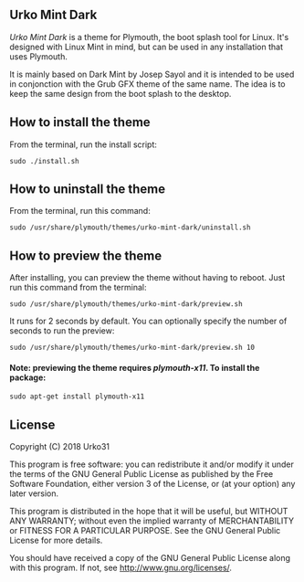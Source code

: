 ## Urko Mint Dark

*Urko Mint Dark* is a theme for Plymouth, the boot splash tool for Linux. It's designed with Linux Mint in mind, but can be used in any installation that uses Plymouth.

It is mainly based on Dark Mint by Josep Sayol and it is intended to be used in conjonction with the Grub GFX theme of the same name. The idea is to keep the same design from the boot splash to the desktop.

## How to install the theme
From the terminal, run the install script:

    sudo ./install.sh

## How to uninstall the theme
From the terminal, run this command:

    sudo /usr/share/plymouth/themes/urko-mint-dark/uninstall.sh

## How to preview the theme
After installing, you can preview the theme without having to reboot. Just run this command from the terminal:

    sudo /usr/share/plymouth/themes/urko-mint-dark/preview.sh

It runs for 2 seconds by default. You can optionally specify the number of seconds to run the preview:

    sudo /usr/share/plymouth/themes/urko-mint-dark/preview.sh 10

#### Note: previewing the theme requires *plymouth-x11*. To install the package:

    sudo apt-get install plymouth-x11


## License

Copyright (C) 2018  Urko31

This program is free software: you can redistribute it and/or modify
it under the terms of the GNU General Public License as published by
the Free Software Foundation, either version 3 of the License, or
(at your option) any later version.

This program is distributed in the hope that it will be useful,
but WITHOUT ANY WARRANTY; without even the implied warranty of
MERCHANTABILITY or FITNESS FOR A PARTICULAR PURPOSE.  See the
GNU General Public License for more details.

You should have received a copy of the GNU General Public License
along with this program.  If not, see <http://www.gnu.org/licenses/>.
